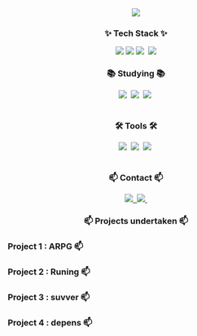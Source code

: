 <!--타이틀 부분-->
<div align="center">
<img src="https://capsule-render.vercel.app/api?type=waving&&color=timeGradient&height=300&section=header&text=김범규&fontSize=90" />
</div>

<!--내용 부분-->
<h3 align="center">✨ Tech Stack ✨</h3>
<div align="center">
  <img src="https://img.shields.io/badge/C-007396?style=for-the-badge&logo=C&logoColor=white">
  <img src="https://img.shields.io/badge/c++-00599C?style=for-the-badge&logo=c%2B%2B&logoColor=white">
  <img src="https://img.shields.io/badge/UnityC#-181717.svg?style=for-the-badge&logo=Unity&logoColor=white" />&nbsp
  <img src="https://img.shields.io/badge/Python-3776AB?style=for-the-badge&logo=Python&logoColor=white">
</div>


<h3 align="center">📚 Studying 📚</h3>
<div align="center">
  <img src="https://img.shields.io/badge/typescript-007ACC.svg?style=for-the-badge&logo=typescript&logoColor=white" />&nbsp
  <img src="https://img.shields.io/badge/React%20Query-FF4154?style=for-the-badge&logo=react%20query&logoColor=white" />&nbsp
  <img src="https://img.shields.io/badge/Recoil-3578E5?style=for-the-badge&logo=recoil&logoColor=white" />&nbsp
</div>

<br>

<h3 align="center">🛠 Tools 🛠</h3>
<div align="center">
  <img src="https://img.shields.io/badge/github-F05033.svg?style=for-the-badge&logo=github&logoColor=white" />&nbsp
  <img src="https://img.shields.io/badge/Unity-181717.svg?style=for-the-badge&logo=Unity&logoColor=white" />&nbsp
  <img src="https://img.shields.io/badge/VSCODE-F3F3F3.svg?style=for-the-badge&logo=VSCODE&logoColor=black" />&nbsp
</div>

<br>


<h3 align="center">📫 Contact 📫</h3>
<div align="center">
  <a href="https://velog.io/@oka1313">
    <img src="https://img.shields.io/badge/Velog-1EBC8F?style=for-the-badge&logo=velog&logoColor=white" />&nbsp
  </a>
  <a href="mailto:oka1313@gmail.com">
    <img
      src="https://img.shields.io/badge/bg000727@naver.com-D14836?style=for-the-badge&logo=naver&logoColor=white"/>&nbsp
  </a>
</div>

<h3 align="center">📫 Projects undertaken 📫</h3>
<h3 align="reft">Project 1 : ARPG 📫</h3>
<h3 align="reft">Project 2 : Runing 📫</h3>
<h3 align="reft">Project 3 : suvver 📫</h3>
<h3 align="reft">Project 4 : depens 📫</h3>
